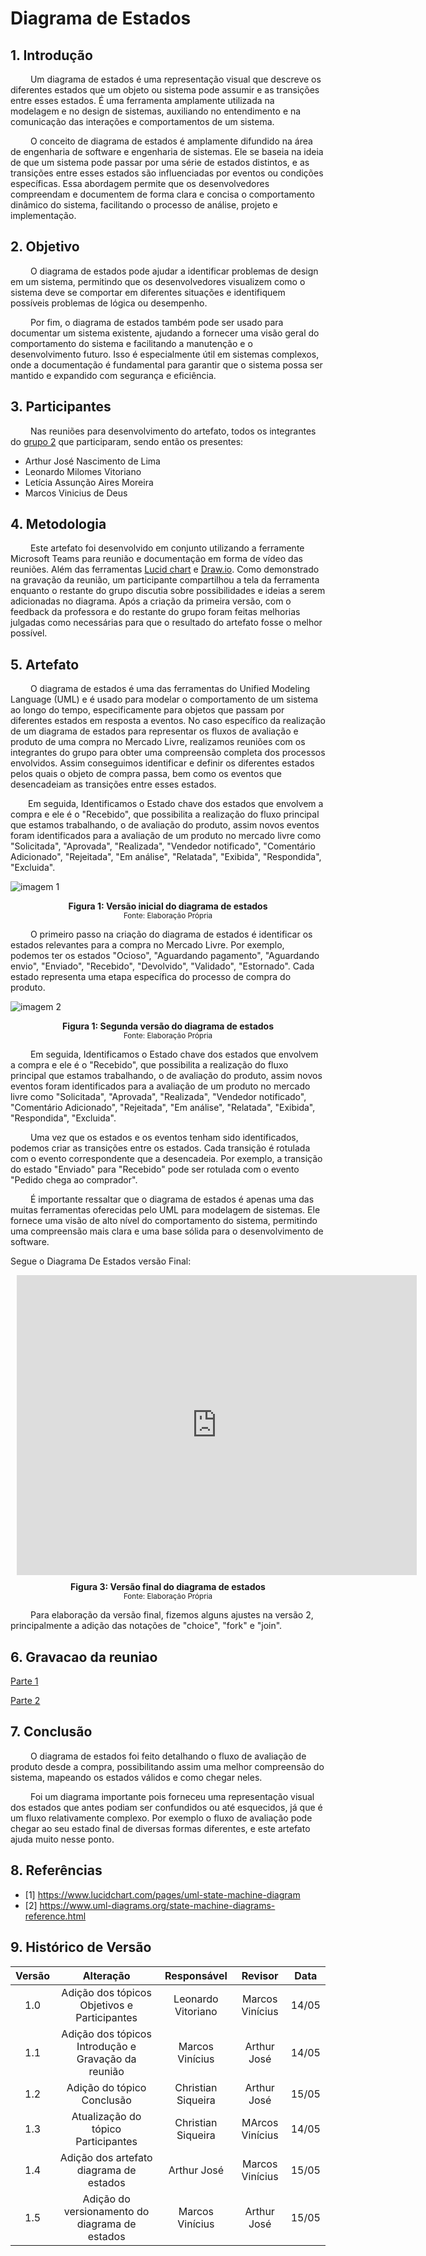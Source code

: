 # Diagrama de Estados

## 1. Introdução

&emsp;&emsp; Um diagrama de estados é uma representação visual que descreve os diferentes estados que um objeto ou sistema pode assumir e as transições entre esses estados. É uma ferramenta amplamente utilizada na modelagem e no design de sistemas, auxiliando no entendimento e na comunicação das interações e comportamentos de um sistema.

&emsp;&emsp; O conceito de diagrama de estados é amplamente difundido na área de engenharia de software e engenharia de sistemas. Ele se baseia na ideia de que um sistema pode passar por uma série de estados distintos, e as transições entre esses estados são influenciadas por eventos ou condições específicas. Essa abordagem permite que os desenvolvedores compreendam e documentem de forma clara e concisa o comportamento dinâmico do sistema, facilitando o processo de análise, projeto e implementação.

## 2. Objetivo

&emsp;&emsp; O diagrama de estados pode ajudar a identificar problemas de design em um sistema, permitindo que os desenvolvedores visualizem como o sistema deve se comportar em diferentes situações e identifiquem possíveis problemas de lógica ou desempenho.

&emsp;&emsp; Por fim, o diagrama de estados também pode ser usado para documentar um sistema existente, ajudando a fornecer uma visão geral do comportamento do sistema e facilitando a manutenção e o desenvolvimento futuro. Isso é especialmente útil em sistemas complexos, onde a documentação é fundamental para garantir que o sistema possa ser mantido e expandido com segurança e eficiência.

## 3. Participantes

&emsp;&emsp; Nas reuniões para desenvolvimento do artefato, todos os integrantes do [grupo 2](https://unbarqdsw2023-1.github.io/2023.1_G2_ProjetoMercadoLivre/#/Modelagem/AtaReuniao_0205?id=_3-decis%c3%b5es) que participaram, sendo então os presentes:

- Arthur José Nascimento de Lima
- Leonardo Milomes Vitoriano
- Letícia Assunção Aires Moreira
- Marcos Vinicius de Deus

## 4. Metodologia

&emsp;&emsp; Este artefato foi desenvolvido em conjunto utilizando a ferramente Microsoft Teams para reunião e documentação em forma de vídeo das reuniões. Além das ferramentas [Lucid chart](https://www.lucidchart.com/) e [Draw.io](https://app.diagrams.net/). Como demonstrado na gravação da reunião, um participante compartilhou a tela da ferramenta enquanto o restante do grupo discutia sobre possibilidades e ideias a serem adicionadas no diagrama. Após a criação da primeira versão, com o feedback da professora e do restante do grupo foram feitas melhorias julgadas como necessárias para que o resultado do artefato fosse o melhor possível.

## 5. Artefato 

&emsp;&emsp; O diagrama de estados é uma das ferramentas do Unified Modeling Language (UML) e é usado para modelar o comportamento de um sistema ao longo do tempo, especificamente para objetos que passam por diferentes estados em resposta a eventos. No caso específico da realização de um diagrama de estados para representar os fluxos de avaliação e produto de uma compra no Mercado Livre, realizamos reuniões com os integrantes do grupo para obter uma compreensão completa dos processos envolvidos. Assim conseguimos identificar e definir os diferentes estados pelos quais o objeto de compra passa, bem como os eventos que desencadeiam as transições entre esses estados.


&emsp;&emsp;Em seguida, Identificamos o Estado chave dos estados que envolvem a compra e ele é o "Recebido", que possibilita a realização do fluxo principal que estamos trabalhando, o de avaliação do produto, assim novos eventos foram identificados para a avaliação de um produto no mercado livre como "Solicitada", "Aprovada", "Realizada", "Vendedor notificado", "Comentário Adicionado", "Rejeitada", "Em análise", "Relatada", "Exibida", "Respondida", "Excluida".

![imagem 1](../../Assets/diagramas/estadosv1.jpg)

<figcaption align='center'>
    <b>Figura 1: Versão inicial do diagrama de estados</b>
    <br><small>Fonte: Elaboração Própria</small>
</figcaption> </center>

&emsp;&emsp; O primeiro passo na criação do diagrama de estados é identificar os estados relevantes para a compra no Mercado Livre. Por exemplo, podemos ter os estados "Ocioso", "Aguardando pagamento", "Aguardando envio", "Enviado", "Recebido", "Devolvido", "Validado", "Estornado". Cada estado representa uma etapa específica do processo de compra do produto.

![imagem 2](../../Assets/diagramas/estadosv2.png)

<figcaption align='center'>
    <b>Figura 1: Segunda versão do diagrama de estados</b>
    <br><small>Fonte: Elaboração Própria</small>
</figcaption> </center>

&emsp;&emsp; Em seguida, Identificamos o Estado chave dos estados que envolvem a compra e ele é o "Recebido", que  possibilita a realização do fluxo principal que estamos trabalhando, o de avaliação do produto, assim novos eventos foram  identificados para a avaliação de um produto no mercado livre como "Solicitada", "Aprovada", "Realizada", "Vendedor notificado", "Comentário Adicionado", "Rejeitada", "Em análise", "Relatada", "Exibida", "Respondida", "Excluida".

&emsp;&emsp; Uma vez que os estados e os eventos tenham sido identificados, podemos criar as transições entre os estados. Cada transição é rotulada com o evento correspondente que a desencadeia. Por exemplo, a transição do estado "Enviado" para "Recebido" pode ser rotulada com o evento "Pedido chega ao comprador".

&emsp;&emsp; É importante ressaltar que o diagrama de estados é apenas uma das muitas ferramentas oferecidas pelo UML para modelagem de sistemas. Ele fornece uma visão de alto nível do comportamento do sistema, permitindo uma compreensão mais clara e uma base sólida para o desenvolvimento de software.

Segue o Diagrama De Estados versão Final:

<div style="width: 640px; height: 480px; margin: 10px; position: relative;"><iframe allowfullscreen frameborder="0" style="width:640px; height:480px" src="https://lucid.app/documents/embedded/06f05d2e-62cb-4351-a339-0fa45449264d" id="BvjYAfOoeRZi"></iframe></div>

<figcaption align='center'>
    <b>Figura 3: Versão final do diagrama de estados</b>
    <br><small>Fonte: Elaboração Própria</small>
</figcaption> </center>

&emsp;&emsp; Para elaboração da versão final, fizemos alguns ajustes na versão 2, principalmente a adição das notações de "choice", "fork" e "join". 

## 6. Gravacao da reuniao

[Parte 1](https://youtu.be/akzOE3aZSD8)

[Parte 2](https://youtu.be/4zM3j9VmZQY)

## 7. Conclusão

&emsp;&emsp; O diagrama de estados foi feito detalhando o fluxo de avaliação de produto desde a compra, possibilitando assim uma melhor compreensão do sistema, mapeando os estados válidos e como chegar neles.

&emsp;&emsp; Foi um diagrama importante pois forneceu uma representação visual dos estados que antes podiam ser confundidos ou até esquecidos, já que é um fluxo relativamente complexo. Por exemplo o fluxo de avaliação pode chegar ao seu estado final de diversas formas diferentes, e este artefato ajuda muito nesse ponto.

## 8. Referências

- [1] https://www.lucidchart.com/pages/uml-state-machine-diagram
- [2] https://www.uml-diagrams.org/state-machine-diagrams-reference.html

## 9. Histórico de Versão

| Versão |      Alteração       |                Responsável                 |    Revisor    | Data  |
| :----: | :------------------: | :----------------------------------------: | :-----------: | :---: | 
| 1.0 | Adição dos tópicos Objetivos e Participantes  | Leonardo Vitoriano | Marcos Vinícius | 14/05 |
| 1.1 | Adição dos tópicos Introdução e Gravação da reunião  | Marcos Vinícius | Arthur José | 14/05 |
| 1.2 | Adição do tópico Conclusão  | Christian Siqueira | Arthur José | 15/05 |
| 1.3 | Atualização do tópico Participantes  | Christian Siqueira | MArcos Vinícius | 14/05 |
| 1.4 | Adição dos artefato diagrama de estados  | Arthur José  | Marcos Vinícius | 15/05 |
| 1.5 | Adição do versionamento do diagrama de estados  | Marcos Vinícius  | Arthur José | 15/05 |

